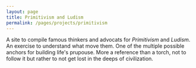 ```yaml
---
layout: page
title: Primitivism and Ludism
permalink: /pages/projects/primitivism
---
```

A site to compile famous thinkers and advocats for *Primitivism* and *Ludism*. An exercise to understand what move them. One of the multiple possible anchors for building life's prupouse. More a reference than a torch, not to follow it but rather to not get lost in the deeps of civilization.
